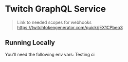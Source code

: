 # Twitch GraphQL Service

> Link to needed scopes for webhooks
> https://twitchtokengenerator.com/quick/jEX1CPbeo3

## Running Locally

You'll need the following env vars:
Testing ci
